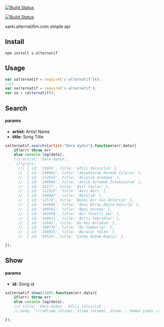 [![Build Status](http://img.shields.io/travis/ayhankuru/s-alternatif.svg?style=flat-square)](https://travis-ci.org/ayhankuru/s-alternatif)


[![Build Status](https://img.shields.io/david/ayhankuru/s-alternatif.svg?style=flat-square)](https://david-dm.org/ayhankuru/s-alternatif)

sarki.alternatifim.com simple api




## Install

```
npm install s-alternatif
```

## Usage


```js
var salternatif = require('s-alternatif')();
//or
var salternatif = require('s-alternatif');
var sa = salternatif();
```

## Search

#### params
  * **artist:** Artist Name
  * **title:** Song Title

```js
salternatif.search({artist:"Emre Aydın"},function(err,data){
    if(err) throw err
    else console.log(data);
    //{ artist: 'Emre Aydın',
     //lyrics: 
      //[ { id: '21805', title: 'Afili Yalnızlık' },
      //  { id: '248902', title: 'Akşamlarda Parmak İzlerin' },
      //  { id: '112523', title: 'Alıştım Susmaya' },
      //  { id: '248906', title: 'Artık Özlemek İstemiyorum' },
      //  { id: '26177', title: 'Asil Yaşlar' },
      //  { id: '112525', title: 'Ayrı Ayrı' },
      //  { id: '248907', title: 'Belalım' },
      //  { id: '12572', title: 'Belki Bir Gün Özlersin' },
      //  { id: '164996', title: 'Beni Biraz Böyle Hatırla' },
      //  { id: '109561', title: 'Beni Unutma' },
      //  { id: '181858', title: 'Bir Teselli Ver' },
      //  { id: '248911', title: 'Bitti Tebrikler' },
      //  { id: '22641', title: 'Bu Kez Anladım' },
      //  { id: '109775', title: 'Bu Yağmurlar' },
      //  { id: '248915', title: 'Buralar Yalan' },
      //  { id: '43524', title: 'Çalma Açmam Kapıyı' },

});

```

## Show


#### params
  * **id:** Song id

```js
salternatif.show(21805,function(err,data){
    if(err) throw err
    else console.log(data);
    //{ title: 'Emre Aydın - Afili Yalnızlık',
    // body: '\r\nÖlsem (ölsem), ölsem (ölsem), ölsem... hemen şimdi \r\nKaçsam (kaçsam), gitsem (gitsem), kaçsam... tam da şimdi //\r\n\r\nBu kez pek bir afili yalnızlık \r\nAldatan bir kadın kadar düşman \r\nAğzı bozuk üstelik bırakmıyor acıtmadan \r\nBu kez pek //bir afili yalnızlık \r\nAğlayan bir kadın kadar düşman \r\nTuzaklar kurmuş üstelik \r\nBırakmıyor acıtmadan \r\n\r\nBitiyorum her //nefeste \r\nNe halim varsa gördüm \r\nÇok koştum, çok yoruldum \r\nVe şimdi ben de düştüm...\r\nx2\r\n\r\n\r\nSövdüm (sövdüm), sövdüm (//sövdüm), sövdüm ben dünyaya \r\nAcılara, sokaklara, ait olmaya, insanlara \r \n\r\nBu kez pek bir afili yalnızlık \r\nAldatan bir //kadın kadar düşman \r\nAğzı bozuk üstelik bırakmıyor acıtmadan \r\nBu kez pek bir afili yalnızlık \r\nAğlayan bir kadın kadar düşman //\r\nTuzaklar kurmuş üstelik \

});

```
